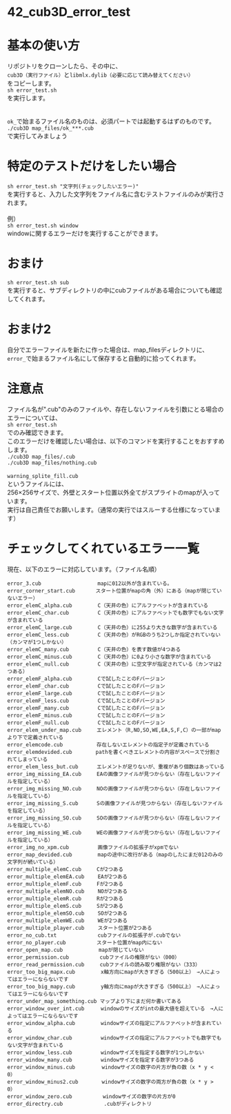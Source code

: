 # 42_cub3D_error_test

# 基本の使い方
リポジトリをクローンしたら、その中に、<br>
`cub3D（実行ファイル）`と`libmlx.dylib（必要に応じて読み替えてください）`<br>
をコピーします。<br>
`sh error_test.sh`<br>
を実行します。<br>
<br>
<br>
`ok_`で始まるファイル名のものは、必須パートでは起動するはずのものです。<br>
`./cub3D map_files/ok_***.cub`<br>
で実行してみましょう<br>

# 特定のテストだけをしたい場合
`sh error_test.sh "文字列(チェックしたいエラー)"`<br>
を実行すると、入力した文字列をファイル名に含むテストファイルのみが実行されます。<br>
<br>
例）<br>
`sh error_test.sh window`<br>
windowに関するエラーだけを実行することができます。<br>

# おまけ
`sh error_test.sh sub`<br>
を実行すると、サブディレクトリの中にcubファイルがある場合についても確認してくれます。<br>

# おまけ2
自分でエラーファイルを新たに作った場合は、map_filesディレクトリに、<br>
`error_`で始まるファイル名にして保存すると自動的に拾ってくれます。<br>

# 注意点
ファイル名が".cub"のみのファイルや、存在しないファイルを引数にとる場合のエラーについては、<br>
`sh error_test.sh`<br>
でのみ確認できます。<br>
このエラーだけを確認したい場合は、以下のコマンドを実行することをおすすめします。<br>
`./cub3D map_files/.cub`<br>
`./cub3D map_files/nothing.cub`<br>
<br>
`warning_splite_fill.cub`<br>
というファイルには、<br>
256×256サイズで、外壁とスタート位置以外全てがスプライトのmapが入っています。<br>
実行は自己責任でお願いします。（通常の実行ではスルーする仕様になっています）<br>

# チェックしてくれているエラー一覧
現在、以下のエラーに対応しています。（ファイル名順）
```
error_3.cub　　　　　　　　　　　mapに012以外が含まれている。
error_corner_start.cub　　　　スタート位置がmapの角（外）にある（mapが閉じていないエラー）
error_elemC_alpha.cub　　　　　C（天井の色）にアルファベットが含まれている
error_elemC_char.cub　　　　　 C（天井の色）にアルファベットでも数字でもない文字が含まれている
error_elemC_large.cub　　　　　C（天井の色）に255より大きな数字が含まれている
error_elemC_less.cub　　　　　 C（天井の色）がRGBのうち2つしか指定されていない（カンマが1つしかない）
error_elemC_many.cub　　　　　 C（天井の色）を表す数値が4つある
error_elemC_minus.cub　　　　　C（天井の色）に0より小さな数字が含まれている
error_elemC_null.cub　　　　　 C（天井の色）に空文字が指定されている（カンマは2つある）
error_elemF_alpha.cub　　　　　Cで試したことのFバージョン
error_elemF_char.cub　　　　　 Cで試したことのFバージョン
error_elemF_large.cub　　　　　Cで試したことのFバージョン
error_elemF_less.cub　　　　　 Cで試したことのFバージョン
error_elemF_many.cub　　　　　 Cで試したことのFバージョン
error_elemF_minus.cub　　　　　Cで試したことのFバージョン
error_elemF_null.cub　　　　　 Cで試したことのFバージョン
error_elem_under_map.cub　　　エレメント（R,NO,SO,WE,EA,S,F,C）の一部がmapより下で定義されている
error_elemcode.cub　　　　　　 存在しないエレメントの指定子が定義されている
error_elemdevided.cub　　　　 pathを書くべきエレメントの内容がスペースで分割されてしまっている
error_elem_less_but.cub　　 　エレメントが足りないが、重複があり個数はあっている
error_img_missing_EA.cub　　　EAの画像ファイルが見つからない（存在しないファイルを指定している）
error_img_missing_NO.cub　　　NOの画像ファイルが見つからない（存在しないファイルを指定している）
error_img_missing_S.cub　　　 Sの画像ファイルが見つからない（存在しないファイルを指定している）
error_img_missing_SO.cub　　　SOの画像ファイルが見つからない（存在しないファイルを指定している）
error_img_missing_WE.cub　　　WEの画像ファイルが見つからない（存在しないファイルを指定している）
error_img_no_xpm.cub　　　　　 画像ファイルの拡張子がxpmでない
error_map_devided.cub　　　　　mapの途中に改行がある（mapのしたにまだ012のみの文字列が続いている）
error_multiple_elemC.cub　　　Cが2つある
error_multiple_elemEA.cub　　 EAが2つある
error_multiple_elemF.cub　　　Fが2つある
error_multiple_elemNO.cub　　 NOが2つある
error_multiple_elemR.cub　　　Rが2つある
error_multiple_elemS.cub　　　Sが2つある
error_multiple_elemSO.cub　　 SOが2つある
error_multiple_elemWE.cub　　 WEが2つある
error_multiple_player.cub　　 スタート位置が2つある
error_no_cub.txt　　　　　　　　cubファイルの拡張子が.cubでない
error_no_player.cub　　　　　　スタート位置がmap内にない
error_open_map.cub　　　　　　　mapが閉じていない
error_permission.cub　　　　　　cubファイルの権限がない（000）
error_read_permission.cub　　　cubファイルの読み取り権限がない（333）
error_too_big_mapx.cub　　　　　x軸方向にmapが大きすぎる（500以上）　→人によってはエラーにならないです
error_too_big_mapy.cub　　　　　y軸方向にmapが大きすぎる（500以上）　→人によってはエラーにならないです
error_under_map_something.cub マップより下にまだ何か書いてある
error_window_over_int.cub　　  windowのサイズがintの最大値を超えている　→人によってはエラーにならないです
error_window_alpha.cub　　　　　windowサイズの指定にアルファベットが含まれている
error_window_char.cub　　　　　 windowサイズの指定にアルファベットでも数字でもない文字が含まれている
error_window_less.cub　　　　　 windowサイズを指定する数字が1つしかない
error_window_many.cub　　　　　 windowサイズを指定する数字が3つある
error_window_minus.cub　　　　  windowサイズの数字の片方が負の数（x * y < 0）
error_window_minus2.cub　　　　 windowサイズの数字の両方が負の数（x * y > 0）
error_window_zero.cub　　　　　　windowサイズの数字の片方が0
error_directry.cub　　　　　　　　.cubがディレクトリ
```

